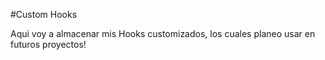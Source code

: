 #Custom Hooks

Aqui voy a almacenar mis Hooks customizados, los cuales planeo usar en futuros proyectos!